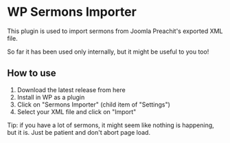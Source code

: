 # WP Sermons Importer
This plugin is used to import sermons from Joomla Preachit's exported XML file.

So far it has been used only internally, but it might be useful to you too!

## How to use
1. Download the latest release from here
2. Install in WP as a plugin
3. Click on "Sermons Importer" (child item of "Settings")
4. Select your XML file and click on "Import"

Tip: if you have a lot of sermons, it might seem like nothing is happening, but it is. Just be patient and don't abort page load.